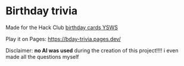 # Birthday trivia

Made for the Hack Club [birthday cards YSWS](https://birthday-cards.hackclub.com/)

Play it on Pages: https://bday-trivia.pages.dev/

Disclaimer: **no AI was used** during the creation of this project!!!! i even made all the questions myself
